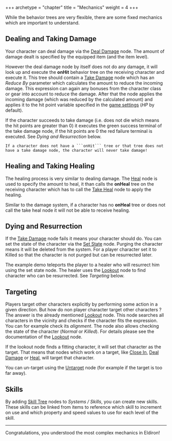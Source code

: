 +++
archetype = "chapter"
title = "Mechanics"
weight = 4
+++

While the behavior trees are very flexible, there are some fixed mechanics which are important to understand.

## Dealing and Taking Damage

Your character can deal damage via the [Deal Damage](../../../reference/nodes/#deal-damage) node. The amount of damage dealt is specified by the equipped item (and the item level).

However the deal damage node by itself does not do any damage, it will look up and execute the **onHit** behavior tree on the receiving character and execute it. This tree should contain a [Take Damage](../../../reference/nodes/#take-damage) node which has an *Reduce By* parameter which calculates the amount to reduce the incoming damage. This expression can again any bonuses from the character class or gear into account to reduce the damage. After that the node applies the incoming damage (which was reduced by the calculated amount) and applies it to the hit point variable specified in the [game settings]() (*HP* by default).

If the character succeeds to take damage (i.e. does not die which means the hit points are greater than 0) it executes the green success terminal of the take damage node, if the hit points are 0 the red failure terminal is executed. See *Dying and Resurrection* below.

```admonish warning
If a character does not have a ```onHit``` tree or that tree does not have a take damage node, the character will never take damage!
```

## Healing and Taking Healing

The healing process is very similar to dealing damage. The [Heal](../../../reference/nodes/#heal) node is used to specify the amount to heal, it than calls the **onHeal** tree on the receiving character which has to call the [Take Heal](../../../reference/nodes/#take-heal) node to apply the healing.

Similar to the damage system, if a character has no **onHeal** tree or does not call the take heal node it will not be able to receive healing.

## Dying and Resurrection

If the [Take Damage](../../../reference/nodes/#take-damage) node fails it means your character should do. You can set the state of the character via the [Set State](../../../reference/nodes/#set-state) node. Purging the character means it will be deleted from the system. For a player character set it to Killed so that the character is not purged but can be resurrected later.

The example demo teleports the player to a healer who will resurrect him using the set state node. The healer uses the [Lookout](../../../reference/nodes/#lookout) node to find character who can be resurrected. See *Targeting* below.

## Targeting

Players target other characters explicitly by performing some action in a given direction. But how do non player character target other characters ? The answer is the already mentioned [Lookout](../../../reference/nodes/#lookout) node. This node searches all characters in the vicinity and checks if the character fits the expression. You can for example check its *alignment*. The node also allows checking the state of the character (*Normal* or *Killed*). For details please see the documentation of the [Lookout](../../../reference/nodes/#lookout) node.

If the lookout node finds a fitting character, it will set that character as the target. That means that nodes which work on a target, like [Close In](../../../reference/nodes/#close-in), [Deal Damage](../../../reference/nodes/#deal-damage) or [Heal](../../../reference/nodes/#heal), will target that character.

You can un-target using the [Untarget](../../../reference/nodes/#untarget) node (for example if the target is too far away).

## Skills

By adding [Skill Tree](../../../reference/nodes/#skill-tree) nodes to *Systems / Skills*, you can create new skills. These skills can be linked from items to reference which skill to increment on use and which property and speed values to use for each level of the skill.

---

Congratulations, you understood the most complex mechanics in Eldiron!
